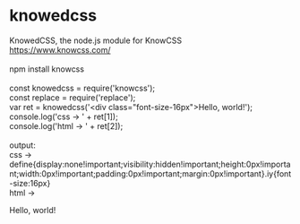 # knowedcss
KnowedCSS, the node.js module for KnowCSS
<br>https://www.knowcss.com/
<br>
<br>npm install knowcss
<br>
<br>const knowedcss = require('knowcss');
<br>const replace = require('replace');
<br>var ret = knowedcss('<div class=\"font-size-16px\">Hello, world!</div>');
<br>console.log('css -> ' + ret[1]);
<br>console.log('html -> ' + ret[2]);
<br>
<br>output:
<br>css -> define{display:none!important;visibility:hidden!important;height:0px!important;width:0px!important;padding:0px!important;margin:0px!important}.iy{font-size:16px}
<br>html -> <div class="iy">Hello, world!</div>
